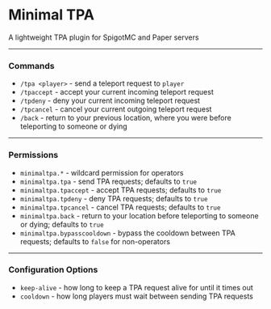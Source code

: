 # Minimal TPA

A lightweight TPA plugin for SpigotMC and Paper servers

---

### Commands

* `/tpa <player>` - send a teleport request to `player`
* `/tpaccept` - accept your current incoming teleport request
* `/tpdeny` - deny your current incoming teleport request
* `/tpcancel` - cancel your current outgoing teleport request
* `/back` - return to your previous location, where you were before teleporting to someone or dying

---

### Permissions

* `minimaltpa.*` - wildcard permission for operators
* `minimaltpa.tpa` - send TPA requests; defaults to `true`
* `minimaltpa.tpaccept` - accept TPA requests; defaults to `true`
* `minimaltpa.tpdeny` - deny TPA requests; defaults to `true`
* `minimaltpa.tpcancel` - cancel TPA requests; defaults to `true`
* `minimaltpa.back` - return to your location before teleporting to someone or dying; defaults to `true`
* `minimaltpa.bypasscooldown` - bypass the cooldown between TPA requests; defaults to `false` for non-operators

---

### Configuration Options

* `keep-alive` - how long to keep a TPA request alive for until it times out
* `cooldown` - how long players must wait between sending TPA requests